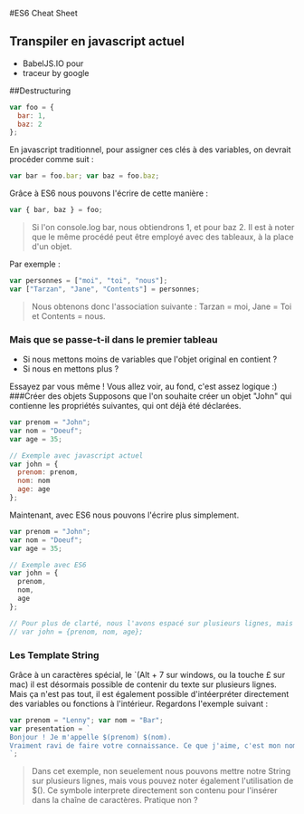 #ES6 Cheat Sheet
## Transpiler en javascript actuel
* BabelJS.IO pour 
* traceur by google

##Destructuring
```javascript
var foo = {
  bar: 1,
  baz: 2
};
```
En javascript traditionnel, pour assigner ces clés à des variables, on devrait procéder comme suit : 
```javascript
var bar = foo.bar; var baz = foo.baz;
```
Grâce à ES6 nous pouvons l'écrire de cette manière :
```javascript
var { bar, baz } = foo;
```
> Si l'on console.log bar, nous obtiendrons 1, et pour baz 2. Il est à noter que le même procédé peut être employé avec des tableaux, à la place d'un objet.

Par exemple : 
```javascript
var personnes = ["moi", "toi", "nous"];
var ["Tarzan", "Jane", "Contents"] = personnes;
```
> Nous obtenons donc l'association suivante : Tarzan = moi, Jane = Toi et Contents = nous. 

### Mais que se passe-t-il dans le premier tableau 
* Si nous mettons moins de variables que l'objet original en contient ? 
* Si nous en mettons plus ?

Essayez par vous même ! Vous allez voir, au fond, c'est assez logique :)
###Créer des objets
Supposons que l'on souhaite créer un objet "John" qui contienne les propriétés suivantes, qui ont déjà été déclarées.
```javascript
var prenom = "John";
var nom = "Doeuf";
var age = 35;

// Exemple avec javascript actuel
var john = {
  prenom: prenom,
  nom: nom
  age: age
};
```
Maintenant, avec ES6 nous pouvons l'écrire plus simplement.
```javascript
var prenom = "John";
var nom = "Doeuf";
var age = 35;

// Exemple avec ES6
var john = {
  prenom,
  nom,
  age
};

// Pour plus de clarté, nous l'avons espacé sur plusieurs lignes, mais nous aurions tout aussi bien pû écrire
// var john = {prenom, nom, age};
```
### Les Template String
Grâce à un caractères spécial, le `(Alt + 7 sur windows, ou la touche £ sur mac) il est désormais possible de contenir du texte sur plusieurs lignes. Mais ça n'est pas tout, il est également possible d'intéerpréter directement des variables ou fonctions à l'intérieur. 
Regardons l'exemple suivant : 
```javascript
var prenom = "Lenny"; var nom = "Bar";
var presentation = `
Bonjour ! Je m'appelle $(prenom) $(nom). 
Vraiment ravi de faire votre connaissance. Ce que j'aime, c'est mon nom :)
`;
```
> Dans cet exemple, non seuelement nous pouvons mettre notre String sur plusieurs lignes, mais vous pouvez noter également l'utilisation de $(). Ce symbole interprete directement son contenu pour l'insérer dans la chaîne de caractères. Pratique non ?

